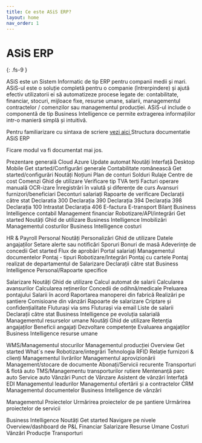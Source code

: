 ```yaml
---
title: Ce este ASiS ERP?
layout: home
nav_order: 1
---
```


# ASiS ERP
{: .fs-9 }

ASiS este un Sistem Informatic de tip ERP pentru companii medii și mari. ASiS-ul este o soluție completă pentru o companie (întrerpindere) și ajută efectiv utilizatorii ei să automatizeze procese legate de: contabilitate, financiar, stocuri, mijloace fixe, resurse umane, salarii, managementul contractelor / comenzilor sau managementul producției. ASiS-ul include o componentă de tip Business Intelligence ce permite extragerea informațiilor intr-o manieră simplă și intuitivă.

Pentru familiarizare cu sintaxa de scriere [vezi aici ](https://just-the-docs.github.io/just-the-docs/)
Structura documentatie ASiS ERP

Ficare modul va fi documentat mai jos.



Prezentare generală
Cloud Azure
Update automat
Noutăți
Interfață
Desktop
Mobile
Get started/Configurări generale
Contabilitate românească
Get started/configurări
Noutăți
Noțiuni
Plan de conturi
Solduri
Rulaje
Centre de cost
Comenzi
Ghid de utilizare
Verificare tip TVA terți
Facturi
operare manuală
OCR-izare
Înregistrări în valută și diferențe de curs
Avansuri furnizori/beneficiari
Deconturi salariați
Rapoarte de verificare
Declarații către stat
Declaratia 300
Declarația 390
Declarația 394
Declarația 398
Declarația 100
Intrastat
Declarația 406
E-factura
E-transport
Bilanț
Business Intelligence contabil
Management financiar
Robotizare/API/integrări
Get started
Noutăți
Ghid de utilizare
Business Intelligence
Imobilizări
Managementul costurilor
Business Intelligence costuri


HR & Payroll
Personal
Noutăți
Personalizări
Ghid de utilizare
Datele angajaților
Setare alerte sau notificări
Sporuri
Bonuri de masă
Adeverințe de concedii
Get started
Flux de aprobări
Portal salariați
Managementul documentelor
Pontaj - tipuri
Robotizare/Integrări
Pontaj cu cartele
Pontaj realizat de departamentul de Salarizare
Declarații către stat
Business Intelligence Personal/Rapoarte specifice

Salarizare
Noutăți
Ghid de utilizare
Calcul automat de salarii
Calcularea avansurilor
Calcularea reținerilor
Concedii de odihnă/medicale
Preluarea pontajului
Salarii în acord
Raportarea manoperei din fabrică
Realizări pe șantiere
Comisioane din vânzări
Rapoarte de salarizare
Criptare și confidențialitate
Fluturași via sms
Fluturași via email
Liste de salarii
Declarații către stat
Business Intelligence pe evoluția salarială
Managementul resurselor umane
Noutăți
Ghid de utilizare
Retenția angajaților
Beneficii angajați
Dezvoltare competențe
Evaluarea angajaților
Business Intelligence resurse umane


WMS/Managementul stocurilor
Managementul producției
Overview
Get started
What`s new
Robotizare/integrări
Tehnologia RFID
Relație furnizori & clienți
Managementul livrărilor
Managementul aprovizionării
Management/stocare de documente
Abonați/Servicii recurente
Transporturi & flotă auto
TMS/Managementu transporturilor rutiere
Mentenanță parc auto
Service auto
Vânzări
Punct de Vânzare
Asistent de vânzări
Interfață EDI
Managementul leadurilor
Managementul ofertării și a contractelor
CRM
Managementul documentelor
Business Intelligence de vânzări

Managementul Proiectelor
Urmărirea proiectelor de pe șantiere
Urmărirea proiectelor de servicii

Business Intelligence
Noutăți
Get started
Navigare pe nivele
Overview/dashboard de P&L
Financiar
Salarizare
Resurse Umane
Costuri
Vânzări
Producție
Transporturi
